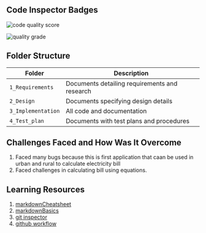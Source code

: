 ## Code Inspector Badges

![code quality score](https://www.code-inspector.com/project/28891/score/svg)

![quality grade](https://www.code-inspector.com/project/28891/status/svg)


## Folder Structure
Folder             | Description
-------------------| -----------------------------------------
`1_Requirements`   | Documents detailing requirements and research
`2_Design`         | Documents specifying design details
`3_Implementation` | All code and documentation
`4_Test_plan`      | Documents with test plans and procedures


## Challenges Faced and How Was It Overcome

1. Faced many bugs because this is first application that caan be used in urban and rural to calculate electricity bill
2. Faced challenges in calculating bill using equations.

## Learning Resources
1. [markdownCheatsheet](https://github.com/adam-p/markdown-here/wiki/Markdown-Cheatsheet)
2. [markdownBasics](https://guides.github.com/features/mastering-markdown/)
3. [git inspector](https://github.com/ejwa/gitinspector.git)
4. [github workflow](https://docs.github.com/en/actions/learn-github-action)

